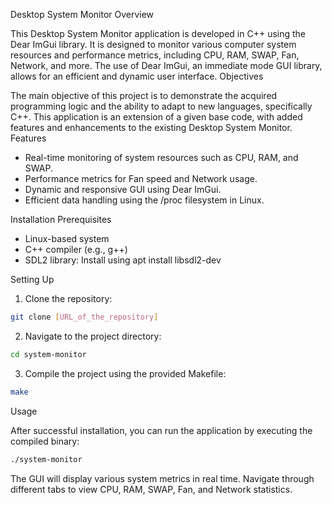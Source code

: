 Desktop System Monitor
Overview

This Desktop System Monitor application is developed in C++ using the Dear ImGui library. It is designed to monitor various computer system resources and performance metrics, including CPU, RAM, SWAP, Fan, Network, and more. The use of Dear ImGui, an immediate mode GUI library, allows for an efficient and dynamic user interface.
Objectives

The main objective of this project is to demonstrate the acquired programming logic and the ability to adapt to new languages, specifically C++. This application is an extension of a given base code, with added features and enhancements to the existing Desktop System Monitor.
Features

- Real-time monitoring of system resources such as CPU, RAM, and SWAP.
- Performance metrics for Fan speed and Network usage.
- Dynamic and responsive GUI using Dear ImGui.
- Efficient data handling using the /proc filesystem in Linux.

Installation
Prerequisites

- Linux-based system
- C++ compiler (e.g., g++)
- SDL2 library: Install using apt install libsdl2-dev

Setting Up

1. Clone the repository:

```bash
git clone [URL_of_the_repository]
```

2. Navigate to the project directory:

```bash
cd system-monitor
```

3. Compile the project using the provided Makefile:

```bash
make
```

Usage

After successful installation, you can run the application by executing the compiled binary:

```bash
./system-monitor
```

The GUI will display various system metrics in real time. Navigate through different tabs to view CPU, RAM, SWAP, Fan, and Network statistics.
